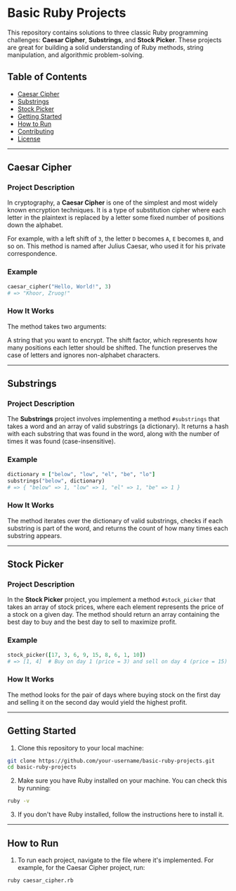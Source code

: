 # Basic Ruby Projects

This repository contains solutions to three classic Ruby programming challenges: **Caesar Cipher**, **Substrings**, and **Stock Picker**. These projects are great for building a solid understanding of Ruby methods, string manipulation, and algorithmic problem-solving.

## Table of Contents

- [Caesar Cipher](#caesar-cipher)
- [Substrings](#substrings)
- [Stock Picker](#stock-picker)
- [Getting Started](#getting-started)
- [How to Run](#how-to-run)
- [Contributing](#contributing)
- [License](#license)

---

## Caesar Cipher

### Project Description

In cryptography, a **Caesar Cipher** is one of the simplest and most widely known encryption techniques. It is a type of substitution cipher where each letter in the plaintext is replaced by a letter some fixed number of positions down the alphabet.

For example, with a left shift of `3`, the letter `D` becomes `A`, `E` becomes `B`, and so on. This method is named after Julius Caesar, who used it for his private correspondence.

### Example

```ruby
caesar_cipher("Hello, World!", 3) 
# => "Khoor, Zruog!"
```

### How It Works
The method takes two arguments:

A string that you want to encrypt.
The shift factor, which represents how many positions each letter should be shifted.
The function preserves the case of letters and ignores non-alphabet characters.

---

## Substrings

### Project Description
The **Substrings** project involves implementing a method `#substrings` that takes a word and an array of valid substrings (a dictionary). It returns a hash with each substring that was found in the word, along with the number of times it was found (case-insensitive).

### Example

```ruby
dictionary = ["below", "low", "el", "be", "lo"]
substrings("below", dictionary)
# => { "below" => 1, "low" => 1, "el" => 1, "be" => 1 }
```
### How It Works
The method iterates over the dictionary of valid substrings, checks if each substring is part of the word, and returns the count of how many times each substring appears.

---

## Stock Picker

### Project Description
In the **Stock Picker** project, you implement a method `#stock_picker` that takes an array of stock prices, where each element represents the price of a stock on a given day. The method should return an array containing the best day to buy and the best day to sell to maximize profit.

### Example

```ruby
stock_picker([17, 3, 6, 9, 15, 8, 6, 1, 10])
# => [1, 4]  # Buy on day 1 (price = 3) and sell on day 4 (price = 15)
```

### How It Works
The method looks for the pair of days where buying stock on the first day and selling it on the second day would yield the highest profit.

---

## Getting Started
1. Clone this repository to your local machine:
```bash
git clone https://github.com/your-username/basic-ruby-projects.git
cd basic-ruby-projects
```

2. Make sure you have Ruby installed on your machine. You can check this by running:
```bash
ruby -v
```
3. If you don't have Ruby installed, follow the instructions here to install it.

---

## How to Run
1. To run each project, navigate to the file where it's implemented. For example, for the Caesar Cipher project, run:
```bash
ruby caesar_cipher.rb
```